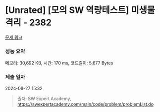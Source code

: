 # [Unrated] [모의 SW 역량테스트] 미생물 격리 - 2382 

[문제 링크](https://swexpertacademy.com/main/code/problem/problemDetail.do?contestProbId=AV597vbqAH0DFAVl) 

### 성능 요약

메모리: 30,692 KB, 시간: 170 ms, 코드길이: 5,677 Bytes

### 제출 일자

2024-08-27 15:32



> 출처: SW Expert Academy, https://swexpertacademy.com/main/code/problem/problemList.do